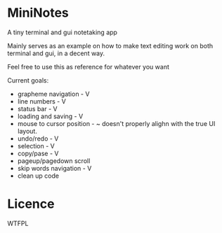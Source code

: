 # MiniNotes
A tiny terminal and gui notetaking app

Mainly serves as an example on how to make text editing work on both terminal and gui, in a decent way.

Feel free to use this as reference for whatever you want

Current goals:
 - grapheme navigation - V
 - line numbers - V
 - status bar - V
 - loading and saving - V
 - mouse to cursor position - ~ doesn't properly alighn with the true UI layout.
 - undo/redo - V
 - selection - V
 - copy/pase - V
 - pageup/pagedown scroll
 - skip words navigation - V
 - clean up code
 
# Licence
WTFPL

